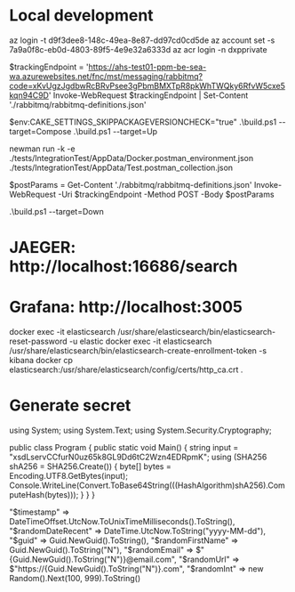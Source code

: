 # Local development
az login -t d9f3dee8-148c-49ea-8e87-dd97cd0cd5de
az account set -s 7a9a0f8c-eb0d-4803-89f5-4e9e32a6333d
az acr login -n dxpprivate

$trackingEndpoint = 'https://ahs-test01-ppm-be-sea-wa.azurewebsites.net/fnc/mst/messaging/rabbitmq?code=xKvUgzJgdbwRcBRvPsee3gPbmBMXTpR8pkWhTWQky6RfvW5cxe5kqn94C9D'
Invoke-WebRequest $trackingEndpoint | Set-Content './rabbitmq/rabbitmq-definitions.json'

$env:CAKE_SETTINGS_SKIPPACKAGEVERSIONCHECK="true"
.\build.ps1 --target=Compose
.\build.ps1 --target=Up

newman run -k -e ./tests/IntegrationTest/AppData/Docker.postman_environment.json ./tests/IntegrationTest/AppData/Test.postman_collection.json

$postParams = Get-Content './rabbitmq/rabbitmq-definitions.json'
Invoke-WebRequest -Uri $trackingEndpoint -Method POST -Body $postParams

.\build.ps1 --target=Down

# JAEGER: http://localhost:16686/search
# Grafana: http://localhost:3005
docker exec -it elasticsearch /usr/share/elasticsearch/bin/elasticsearch-reset-password -u elastic
docker exec -it elasticsearch /usr/share/elasticsearch/bin/elasticsearch-create-enrollment-token -s kibana
docker cp elasticsearch:/usr/share/elasticsearch/config/certs/http_ca.crt .

# Generate secret
using System;
using System.Text;
using System.Security.Cryptography;
					
public class Program
{
	public static void Main()
	{
		string input = "xsdLservCCfurN0uz65k8GL9Dd6tC2Wzn4EDRpmK";
		using (SHA256 shA256 = SHA256.Create())
        {
            byte[] bytes = Encoding.UTF8.GetBytes(input);
            Console.WriteLine(Convert.ToBase64String(((HashAlgorithm)shA256).ComputeHash(bytes)));
        }
	}
}


"$timestamp" => DateTimeOffset.UtcNow.ToUnixTimeMilliseconds().ToString(),
"$randomDateRecent" => DateTime.UtcNow.ToString("yyyy-MM-dd"),
"$guid" => Guid.NewGuid().ToString(),
"$randomFirstName" => Guid.NewGuid().ToString("N"),
"$randomEmail" => $"{Guid.NewGuid().ToString("N")}@email.com",
"$randomUrl" => $"https://{Guid.NewGuid().ToString("N")}.com",
"$randomInt" => new Random().Next(100, 999).ToString()